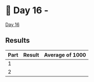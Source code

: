 # 🎄 Day 16 -

[Day 16](https://adventofcode.com/2024/day/16)

## Results

| Part | Result | Average of 1000 |
| ---- | ------ | --------------- |
| 1    |        |                 |
| 2    |        |                 |
